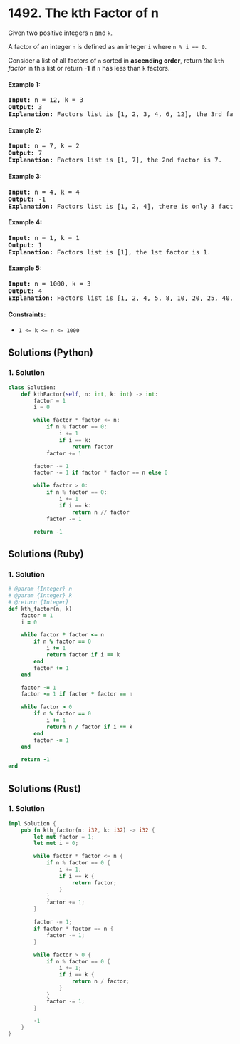 # 1492. The kth Factor of n
Given two positive integers `n` and `k`.

A factor of an integer `n` is defined as an integer `i` where `n % i == 0`.

Consider a list of all factors of `n` sorted in **ascending order**, return *the* `kth` *factor* in this list or return **-1** if `n` has less than `k` factors.

#### Example 1:
<pre>
<strong>Input:</strong> n = 12, k = 3
<strong>Output:</strong> 3
<strong>Explanation:</strong> Factors list is [1, 2, 3, 4, 6, 12], the 3rd factor is 3.
</pre>

#### Example 2:
<pre>
<strong>Input:</strong> n = 7, k = 2
<strong>Output:</strong> 7
<strong>Explanation:</strong> Factors list is [1, 7], the 2nd factor is 7.
</pre>

#### Example 3:
<pre>
<strong>Input:</strong> n = 4, k = 4
<strong>Output:</strong> -1
<strong>Explanation:</strong> Factors list is [1, 2, 4], there is only 3 factors. We should return -1.
</pre>

#### Example 4:
<pre>
<strong>Input:</strong> n = 1, k = 1
<strong>Output:</strong> 1
<strong>Explanation:</strong> Factors list is [1], the 1st factor is 1.
</pre>

#### Example 5:
<pre>
<strong>Input:</strong> n = 1000, k = 3
<strong>Output:</strong> 4
<strong>Explanation:</strong> Factors list is [1, 2, 4, 5, 8, 10, 20, 25, 40, 50, 100, 125, 200, 250, 500, 1000].
</pre>

#### Constraints:
* `1 <= k <= n <= 1000`

## Solutions (Python)

### 1. Solution
```Python
class Solution:
    def kthFactor(self, n: int, k: int) -> int:
        factor = 1
        i = 0

        while factor * factor <= n:
            if n % factor == 0:
                i += 1
                if i == k:
                    return factor
            factor += 1

        factor -= 1
        factor -= 1 if factor * factor == n else 0

        while factor > 0:
            if n % factor == 0:
                i += 1
                if i == k:
                    return n // factor
            factor -= 1

        return -1
```

## Solutions (Ruby)

### 1. Solution
```Ruby
# @param {Integer} n
# @param {Integer} k
# @return {Integer}
def kth_factor(n, k)
    factor = 1
    i = 0

    while factor * factor <= n
        if n % factor == 0
            i += 1
            return factor if i == k
        end
        factor += 1
    end

    factor -= 1
    factor -= 1 if factor * factor == n

    while factor > 0
        if n % factor == 0
            i += 1
            return n / factor if i == k
        end
        factor -= 1
    end

    return -1
end
```

## Solutions (Rust)

### 1. Solution
```Rust
impl Solution {
    pub fn kth_factor(n: i32, k: i32) -> i32 {
        let mut factor = 1;
        let mut i = 0;

        while factor * factor <= n {
            if n % factor == 0 {
                i += 1;
                if i == k {
                    return factor;
                }
            }
            factor += 1;
        }

        factor -= 1;
        if factor * factor == n {
            factor -= 1;
        }

        while factor > 0 {
            if n % factor == 0 {
                i += 1;
                if i == k {
                    return n / factor;
                }
            }
            factor -= 1;
        }

        -1
    }
}
```
